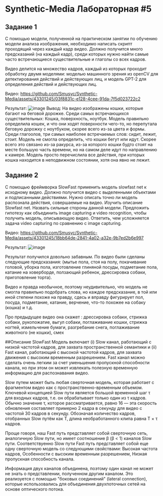 # Synthetic-Media Лабораторная #5
## Задание 1
С помощью модели, полученной на практическом занятии по обучению модели анализа изображения, необходимо написать скрипт проходящий через каждый кадр видео. 
Должно получится много предсказаний (на каждый кадр), среди которых нужно найти самые часто встречающиеся существительные и глаголы со всех кадров.

Видео делится на множество кадров, каждый из которых проходит обработку двумя моделями: моделью машинного зрения из openCV для детектирования действий и действующих лиц, и модель GPT-2 для определения действий и действующих лиц.

Видео:
https://github.com/Smusyc/Synthetic-Media/assets/43301245/03f8831c-e128-4cee-91da-7f5d023722c2

Результат:
![image](https://github.com/Smusyc/Synthetic-Media/assets/43301245/04e6496f-57c4-462b-86eb-52e06eda6175)
Вывод:
На видео изображены кошки, которые багают на беговой дорожке. Среди самых встречающихся существительных: Кошка, поверхность, ноутбук. Модель правильно определила кошек, и что они ходят поверхности чего-то, но перепутала беговую дорожку с ноутбуком, скорее всего из-за цвета и формы.
Среди глагоолов, три самых наиболее встречаемых слов: сидит, лежит, стоит. Модель не смогла определить, что кошки бегут или идут. Скорее всего это связано из-за ракурса, из-за которого кошки будто стоят на месте большую часть времени, но на самом деле идут по направлению к камере. Модель просто перечислила все действия, при которых кошка находится в неподвижном состоянии, хотя она явно не лежит.

## Задание 2
С помощью фреймворка SlowFast применить модель slowfast net к исходному видео. Должно получится видео с выделенными объектами и подписанными действиями. 
Нужно описать точно ли модель распознала действия, совершаемые на видео.
Изучить описание Slowfast net. 
Назвать сильные стороны данной модели.
Предложить гипотезу как объединить image capturing и video recognition, чтобы получить модель, описывающую видео.
Ответить, чем усложняется задача video capturing по сравнению с image capturing.

Видео:
https://github.com/Smusyc/Synthetic-Media/assets/43301245/18bb64de-2841-4a02-a32e-9b7ed2b6e997

Результат:
![image](https://github.com/Smusyc/Synthetic-Media/assets/43301245/d6a1120e-4aaa-4874-b912-c0502ae38ffc)

Результат получился довольно забавным. По видео были сделаны следующие предсказания: (мытье пола, стоя на полу, покачивание головой, уборка пола, изготовление глиняной посуды, подметание пола, катание на ховерборде, ползающий ребенок, дрессировка собаки, приготовление торта).

Видео и правда необычное, поэтому неудивительно, что модель не смогла правильно подобрать слова, но каждое предсказание, в той или иной степени похоже на правду, сдесь и вправду фигурирует пол, посуда, подметание, катание, верчение, что-то похожее на собаку (кошка) и т.д.

Про предыдущее видео она скажет : дрессировка собаки, стрижка собаки, рукопожатие, выгул собаки, поглаживание кошки, стрижка ногтей, измельчение бумаги, разгребание снега, поглаживание животного (не кошки), смех

##Описание SlowFast 
Модель включает (i) Slow канал, работающий с низкой частотой кадров, для захвата пространственной семантики и (ii) Fast канал, работающий с высокой частотой кадров, для захвата движения с высоким временным разрешением. Fast канал можно сделать очень легким за счет уменьшения пропускной способности канала, но при этом он может извлекать полезную временную информацию для распознавания видео.

Slow путем может быть любая сверточная модель, которая работает с фрагментом видео как с пространственно-временным объемом. Ключевой концепцией Slow пути является
большой временной шаг τ для входных кадров, т.е. он обрабатывает только один из τ кадров. Обычно значение τ, которое рассматривается, равно
16 — эта скорость обновления составляет примерно 2 кадра в секунду для видео с частотой 30 кадров в секунду. Обозначая количество кадров, отобранных Slow путём как T, длина необработанного клипа равна T × τ кадров.

Проще говоря, наш Fast путь представляет собой сверточную сеть, аналогичную Slow пути, но имеет соотношение β (β < 1) каналов Slow пути. Соответствуенно Slow пути Fast путь представляет собой еще одну сверточную модель со следующими свойствами: Высокая частота кадров, Особенности с высоким временным разрешением, Низкая пропускная способность канала.

Информация двух каналов объединена, поэтому один канал не может не знать о представлении, полученном другим каналом. Это реализуется с помощью "боковых соединений" (lateral connection), которые использовались для объединения двухпоточных сетей на основе оптического потока.
